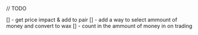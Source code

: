 

// TODO

[] - get price impact & add to pair
[] - add a way to select ammount of money and convert to wax
[] - count in the ammount of money in on trading